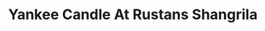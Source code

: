 ---
title: "Yankee Candle At Rustans Shangrila"
url: /mandaluyong/yankee-candle-at-rustans-shangrila/
shop: Warenhaus
---
